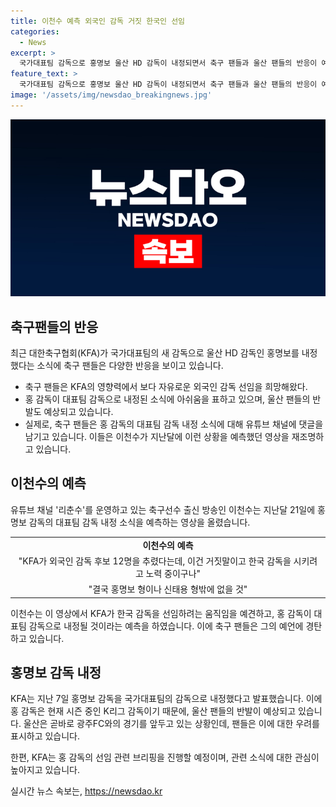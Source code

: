 ```yaml
---
title: 이천수 예측 외국인 감독 거짓 한국인 선임
categories:
  - News
excerpt: >
  국가대표팀 감독으로 홍명보 울산 HD 감독이 내정되면서 축구 팬들과 울산 팬들의 반응이 예상된다. KFA의 외국 감독에 관한 이슈와 관련해 이천수가 지난달에 예측한 내용이 논의되고 있는 가운데, 홍 감독의 대표팀 지명에 대한 화답이 이 영상에 담겨있다. 홍 감독의 울산 지휘와 동시에 대표팀 감독으로의 복무에 대한 전망과 예측 등이 화두다. 8일 오전 10시에는 KFA가 홍 감독 선임 관련 브리핑을 진행할 예정이다.
feature_text: >
  국가대표팀 감독으로 홍명보 울산 HD 감독이 내정되면서 축구 팬들과 울산 팬들의 반응이 예상된다. KFA의 외국 감독에 관한 이슈와 관련해 이천수가 지난달에 예측한 내용이 논의되고 있는 가운데, 홍 감독의 대표팀 지명에 대한 화답이 이 영상에 담겨있다. 홍 감독의 울산 지휘와 동시에 대표팀 감독으로의 복무에 대한 전망과 예측 등이 화두다. 8일 오전 10시에는 KFA가 홍 감독 선임 관련 브리핑을 진행할 예정이다.
image: '/assets/img/newsdao_breakingnews.jpg'
---
```


<p><img src="/assets/img/newsdao_breakingnews.jpg" alt="ontimetimes 속보" /></p>

<h2 data-ke-size="size26">축구팬들의 반응</h2>

<p data-ke-size="size16">최근 대한축구협회(KFA)가 국가대표팀의 새 감독으로 울산 HD 감독인 홍명보를 내정했다는 소식에 축구 팬들은 다양한 반응을 보이고 있습니다. </p>

<ul>
<li> 축구 팬들은 KFA의 영향력에서 보다 자유로운 외국인 감독 선임을 희망해왔다. </li>
<li> 홍 감독이 대표팀 감독으로 내정된 소식에 아쉬움을 표하고 있으며, 울산 팬들의 반발도 예상되고 있습니다. </li>
<li> 실제로, 축구 팬들은 홍 감독의 대표팀 감독 내정 소식에 대해 유튜브 채널에 댓글을 남기고 있습니다. 이들은 이천수가 지난달에 이런 상황을 예측했던 영상을 재조명하고 있습니다.</li>
</ul>

<h2 data-ke-size="size26">이천수의 예측</h2>

<p data-ke-size="size16">유튜브 채널 '리춘수'를 운영하고 있는 축구선수 출신 방송인 이천수는 지난달 21일에 홍명보 감독의 대표팀 감독 내정 소식을 예측하는 영상을 올렸습니다. </p>

<table>
<tr>
<td style="text-align: center; height: 17px;"><b>이천수의 예측</b></td>
</tr>
<tr>
<td style="text-align: center; height: 17px;">"KFA가 외국인 감독 후보 12명을 추렸다는데, 이건 거짓말이고 한국 감독을 시키려고 노력 중이구나"</td>
</tr>
<tr>
<td style="text-align: center; height: 17px;">"결국 홍명보 형이나 신태용 형밖에 없을 것"</td>
</tr>
</table>

<p data-ke-size="size16">이천수는 이 영상에서 KFA가 한국 감독을 선임하려는 움직임을 예견하고, 홍 감독이 대표팀 감독으로 내정될 것이라는 예측을 하였습니다. 이에 축구 팬들은 그의 예언에 경탄하고 있습니다. </p>

<h2 data-ke-size="size26">홍명보 감독 내정</h2>

<p data-ke-size="size16">KFA는 지난 7일 홍명보 감독을 국가대표팀의 감독으로 내정했다고 발표했습니다. 이에 홍 감독은 현재 시즌 중인 K리그 감독이기 때문에, 울산 팬들의 반발이 예상되고 있습니다. 울산은 곧바로 광주FC와의 경기를 앞두고 있는 상황인데, 팬들은 이에 대한 우려를 표시하고 있습니다.</p>

<p data-ke-size="size16">한편, KFA는 홍 감독의 선임 관련 브리핑을 진행할 예정이며, 관련 소식에 대한 관심이 높아지고 있습니다.</p>
실시간 뉴스 속보는, <a href="https://newsdao.kr" rel="dofollow">https://newsdao.kr</a>



